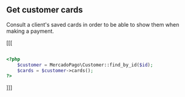 ## Get customer cards

Consult a client's saved cards in order to be able to show them when making a payment.

[[[

```php

<?php
    $customer = MercadoPago\Customer::find_by_id($id);
    $cards = $customer->cards();
?>

```
]]]